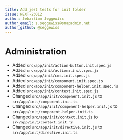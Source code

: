 ```yaml
---
title: Add jest tests for init folder
issue: NEXT-26012
author: Sebastian Seggewiss
author_email: s.seggewiss@snapadmin.net
author_github: @seggewiss
---
```

# Administration
* Added `src/app/init/action-button.init.spec.js`
* Added `src/app/init/actions.init.spec.js`
* Added `src/app/init/cms.init.spec.js`
* Added `src/app/init/component.init.spec.js`
* Added `src/app/init/component-helper.init.spec.js`
* Added `src/app/init/context.init.spec.js`
* Changed `src/app/init/component.init.js` to `src/app/init/component.init.ts`
* Changed `src/app/init/component-helper.init.js` to `src/app/init/component-helper.init.ts`
* Changed `src/app/init/context.init.js` to `src/app/init/context.init.ts`
* Changed `src/app/init/directive.init.js` to `src/app/init/directive.init.ts`
